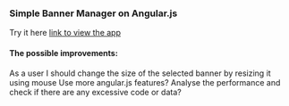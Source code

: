 ### Simple Banner Manager on Angular.js 
Try it here [link to view the app](https://vitalikplus.github.io/banner-manager-angularjs/ "banner-manager app")

#### The possible improvements: 
As a user I should change the size of the selected banner by resizing it using mouse 
Use more angular.js features? 
Analyse the performance and check if there are any excessive code or data? 
